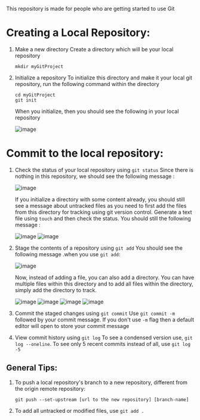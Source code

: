 This repository is made for people who are getting started to use Git

# Creating a Local Repository:
1) Make a new directory
   Create a directory which will be your local repository
   ```
   mkdir myGitProject
   ``` 
2) Initialize a repository
   To initialize this directory and make it your local git repository, run the following command within the directory
   ```
   cd myGitProject
   git init
   ```
   When you initialize, then you should see the following in your local repository
   
   ![image](https://github.com/user-attachments/assets/f2e5c26f-f4a3-4410-9e8a-99b81fa03e7e)

# Commit to the local repository:
1) Check the status of your local repository using `git status`
   Since there is nothing in this repository, we should see the following message :
   
   ![image](https://github.com/user-attachments/assets/fe02b53d-7864-4fca-a90c-cbe599ced57f)

   If you initialize a directory with some content already, you should still see a message about untracked files as you need to first add the files from this directory for tracking using git version control.
   Generate a text file using `touch` and then check the status. You should still the following message :

   ![image](https://github.com/user-attachments/assets/ebd228ce-2b2f-4840-a786-96629ce11040)
   ![image](https://github.com/user-attachments/assets/f917044f-e9ea-49fd-a5c4-b204d2a94962)

2) Stage the contents of a repository using `git add`
   You should see the following message .when you use `git add`:

   ![image](https://github.com/user-attachments/assets/c5ec49cc-fa7c-4723-8714-695b4417aaa6)

   Now, instead of adding a file, you can also add a directory. You can have multiple files within this directory and to add all files within the directory, simply add the directory to track.

   ![image](https://github.com/user-attachments/assets/eda3a714-f59b-4fd1-a3de-b94bf1d06366)
   ![image](https://github.com/user-attachments/assets/ee71da75-69f1-48c9-a77d-7c3ba31a8a30)
   ![image](https://github.com/user-attachments/assets/1d6c2597-96a4-4fb5-bde9-c5acda6ebd80)
   ![image](https://github.com/user-attachments/assets/f0a43e89-8465-4703-b20d-2994371ce64e)

3) Commit the staged changes using  `git commit`
   Use `git commit -m ` followed by your commit message. If you don't use `-m` flag then a default editor will open to store your commit message
   
5) View commit history using  `git log`
   To see a condensed version use, `git log --oneline`.
   To see only 5 recent commits instead of all, use `git log -5`
   


   
   

   


## General Tips:
1) To push a local repository's branch to a new repository, different from the origin remote repository:
   ```
   git push --set-upstream [url to the new repository] [branch-name]
   ```
2) To add all untracked or modified files, use `git add .`
